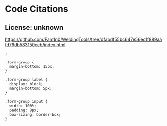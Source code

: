 # Code Citations

## License: unknown
https://github.com/Fam1n0/WeldingTools/tree/dfabdf55bc647e56ec1f889aafd76db583150ccb/index.html

```
;

.form-group {
  margin-bottom: 15px;
}

.form-group label {
  display: block;
  margin-bottom: 5px;
}

.form-group input {
  width: 100%;
  padding: 8px;
  box-sizing: border-box;
}
```

